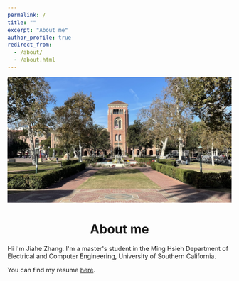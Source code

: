 ```yaml
---
permalink: /
title: ""
excerpt: "About me"
author_profile: true
redirect_from: 
  - /about/
  - /about.html
---
```

<img src="https://github.com/Sherlock-7FF15/Sherlock-7FF15.github.io/blob/master/images/hall1.png?raw=true"><br>
# <center>About me</center>
Hi I'm Jiahe Zhang. I'm a master's student in the Ming Hsieh Department of Electrical and Computer Engineering, University of Southern California.
<br>
<link rel="stylesheet" href="https://cdnjs.cloudflare.com/ajax/libs/font-awesome/5.15.3/css/all.min.css">
<i class="fas fa-file"></i>
You can find my resume <a href="https://github.com/Sherlock-7FF15" target="_blank">here</a>.

